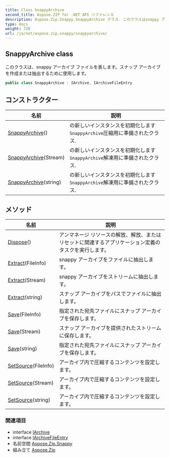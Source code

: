 ```yaml
---
title: Class SnappyArchive
second_title: Aspose.ZIP for .NET API リファレンス
description: Aspose.Zip.Snappy.SnappyArchive クラス. このクラスはsnappy アーカイブ ファイルを表しますスナップ アーカイブを作成または抽出するために使用します
type: docs
weight: 720
url: /ja/net/aspose.zip.snappy/snappyarchive/
---
```

## SnappyArchive class

このクラスは、snappy アーカイブ ファイルを表します。スナップ アーカイブを作成または抽出するために使用します。

```csharp
public class SnappyArchive : IArchive, IArchiveFileEntry
```

## コンストラクター

| 名前 | 説明 |
| --- | --- |
| [SnappyArchive](snappyarchive/#constructor)() | の新しいインスタンスを初期化します`SnappyArchive`圧縮用に準備されたクラス. |
| [SnappyArchive](snappyarchive/#constructor_1)(Stream) | の新しいインスタンスを初期化します`SnappyArchive`解凍用に準備されたクラス. |
| [SnappyArchive](snappyarchive/#constructor_2)(string) | の新しいインスタンスを初期化します`SnappyArchive`解凍用に準備されたクラス. |

## メソッド

| 名前 | 説明 |
| --- | --- |
| [Dispose](../../aspose.zip.snappy/snappyarchive/dispose/)() | アンマネージ リソースの解放、解放、またはリセットに関連するアプリケーション定義のタスクを実行します。 |
| [Extract](../../aspose.zip.snappy/snappyarchive/extract/#extract_1)(FileInfo) | snappy アーカイブをファイルに抽出します。 |
| [Extract](../../aspose.zip.snappy/snappyarchive/extract/#extract_2)(Stream) | snappy アーカイブをストリームに抽出します。 |
| [Extract](../../aspose.zip.snappy/snappyarchive/extract/#extract)(string) | スナップ アーカイブをパスでファイルに抽出します。 |
| [Save](../../aspose.zip.snappy/snappyarchive/save/#save)(FileInfo) | 指定された宛先ファイルにスナップ アーカイブを保存します。 |
| [Save](../../aspose.zip.snappy/snappyarchive/save/#save_1)(Stream) | スナップ アーカイブを提供されたストリームに保存します。 |
| [Save](../../aspose.zip.snappy/snappyarchive/save/#save_2)(string) | 指定された宛先ファイルにスナップ アーカイブを保存します。 |
| [SetSource](../../aspose.zip.snappy/snappyarchive/setsource/#setsource)(FileInfo) | アーカイブ内で圧縮するコンテンツを設定します。 |
| [SetSource](../../aspose.zip.snappy/snappyarchive/setsource/#setsource_1)(Stream) | アーカイブ内で圧縮するコンテンツを設定します。 |
| [SetSource](../../aspose.zip.snappy/snappyarchive/setsource/#setsource_2)(string) | アーカイブ内で圧縮するコンテンツを設定します。 |

### 関連項目

* interface [IArchive](../../aspose.zip/iarchive/)
* interface [IArchiveFileEntry](../../aspose.zip/iarchivefileentry/)
* 名前空間 [Aspose.Zip.Snappy](../../aspose.zip.snappy/)
* 組み立て [Aspose.Zip](../../)


